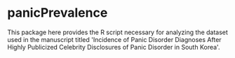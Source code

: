 # panicPrevalence

This package here provides the R script necessary for analyzing the dataset used in the manuscript titled 'Incidence of Panic Disorder Diagnoses After Highly Publicized Celebrity Disclosures of Panic Disorder in South Korea'.
